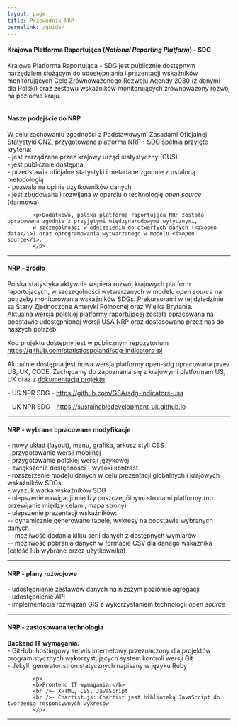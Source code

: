 ```yaml
---
layout: page
title: Przewodnik NRP
permalink: /guide/
---
```

<article>
            <h4>Krajowa Platforma Raportująca (<i>National Reporting Platform</i>) - SDG</h4>
            <p>Krajowa Platforma Raportująca - SDG jest publicznie dostępnym narzędziem służącym do udostępniania i prezentacji wskaźników monitorujących Cele Zrównoważonego Rozwoju Agendy 2030 (z danymi dla Polski) oraz zestawu wskaźników
            monitorujących zrównoważony rozwój na poziomie kraju.</p>
</article>
<hr>
<article>
            <h4>Nasze podejście do NRP</h4>
            <p>W celu zachowaniu zgodności z Podstawowymi Zasadami  Oficjalnej Statystyki ONZ,
             przygotowana platforma NRP - SDG spełnia przyjęte kryteria:
            <br />- jest zarządzana przez krajowy urząd statystyczny (GUS)
            <br />- jest publicznie dostępna
            <br />- przedstawia oficjalne statystyki i metadane zgodnie z ustaloną metodologią
            <br />- pozwala na opinie użytkowników danych
            <br />- jest zbudowana i rozwijana w oparciu o technologię <i>open source</i> (darmowa)</p>

            <p>Dodatkowo, polska platforma raportująca NRP została opracowana zgodnie z przyjętymi międzynarodowymi wytycznymi,
            w szczególności w odniesieniu do otwartych danych (<i>open data</i>) oraz oprogramowania wytwarzanego w modelu <i>open source</i>.
            </p>
</article>
<hr>
<article>
            <h4>NRP - źródło</h4>
            <p>Polska statystyka aktywnie wspiera rozwój krajowych platform raportujących, w szczególności
            wytwarzanych w modelu <i>open source</i> na potrzeby monitorowania wskaźników SDGs.
            Prekursorami w tej dziedzinie są Stany Zjednoczone Ameryki Północnej oraz Wielka Brytania.
			<br />
            Aktualna wersja polskiej platformy raportującej została opracowana na podstawie
            udostępnionej wersji USA NRP oraz dostosowana przez nas do naszych potrzeb.</p>
            <p>Kod projektu dostępny jest w publicznym repozytorium
            <a href="https://github.com/statisticspoland/sdg-indicators-pl"  target="_blank">
            https://github.com/statisticspoland/sdg-indicators-pl</a>
            </p>
            <p>
            Aktualnie dostępna jest nowa wersja platformy open-sdg opracowana przez US, UK, CODE.
            Zachęcamy do zapoznania się z krajowymi platformam US, UK oraz z <a href="#"  target="_blank">dokumentacją projektu</a>.
            </p>
            <p>
            - US NPR SDG -
            <a href="https://github.com/GSA/sdg-indicators-usa" target="_blank">https://github.com/GSA/sdg-indicators-usa</a>
            </p>
            <p>
            - UK NPR SDG -
            <a href="https://sustainabledevelopment-uk.github.io" target="_blank">https://sustainabledevelopment-uk.github.io</a>
            </p>
</article>
<hr>
<article>
            <h4>NRP - wybrane opracowane modyfikacje</h4>
            <p>
            - nowy układ (layout), menu, grafika, arkusz styli CSS
            <br />- przygotowanie wersji mobilnej
            <br />- przygotowanie polskiej wersji językowej
            <br />- zwiększenie dostępności - wysoki kontrast
            <br />- rozszerzenie modelu danych w celu prezentacji globalnych i krajowych wskaźników SDGs
            <br />- wyszukiwarka wskaźników SDG
            <br />- ulepszenie nawigacji między poszczególnymi stronami platformy (np. przewijanie między celami, mapa strony)
            <br />- ulepszenie prezentacji wskaźników:
            <br />-- dynamicznie generowane tabele, wykresy na podstawie wybranych danych
            <br />-- możliwość dodania kilku serii danych z dostępnych wymiarów
            <br />-- możliwość pobrania danych w formacie CSV dla danego wskaźnika (całość lub wybrane przez użytkownika)
            </p>
</article>
<hr>
<article>
            <h4>NRP - plany rozwojowe</h4>
            <p>
            - udostępnienie zestawów danych na niższym poziomie agregacji
            <br />- udostępnienie API
            <br />- implementacja rozwiązań GIS z wykorzystaniem technologii <i>open source</i>
            </p>
</article>
<hr>
<article>
            <h4>NRP - zastosowana technologia</h4>
            <p>
            <b>Backend IT wymagania:</b>
            <br />- GitHub: hostingowy serwis internetowy przeznaczony dla projektów programistycznych wykorzystujących system kontroli wersji Git
            <br />- Jekyll: generator stron statycznych napisany w języku Ruby
            </p>

            <p>
            <b>Frontend IT wymagania:</b>
            <br />-	XHTML, CSS, JavaScript
            <br />-	Chartist.js: Chartist jest biblioteką JavaScript do tworzenia responsywnych wykresów
            </p>
</article>
<hr>
